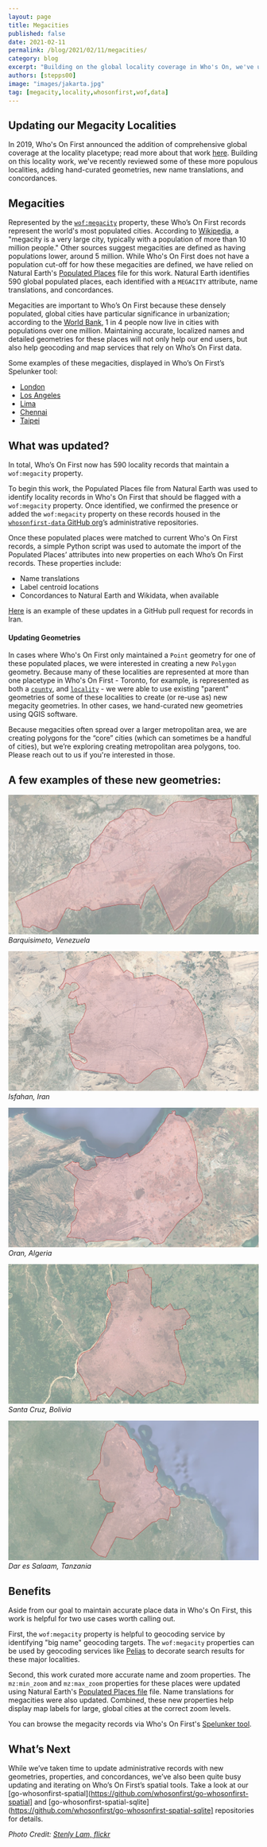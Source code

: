 ```yaml
---
layout: page
title: Megacities
published: false
date: 2021-02-11
permalink: /blog/2021/02/11/megacities/
category: blog
excerpt: "Building on the global locality coverage in Who's On, we've updated our megacities."
authors: [stepps00]
image: "images/jakarta.jpg"
tag: [megacity,locality,whosonfirst,wof,data]
---
```


## Updating our Megacity Localities

In 2019, Who's On First announced the addition of comprehensive global coverage at the locality placetype; read more about that work [here](https://www.whosonfirst.org/blog/2019/05/13/geonames/). Building on this locality work, we've recently reviewed some of these more populous localities, adding hand-curated geometries, new name translations, and concordances.

## Megacities

Represented by the [`wof:megacity`](https://github.com/whosonfirst/whosonfirst-properties/blob/master/properties/wof/megacity.json) property, these Who’s On First records represent the world's most populated cities. According to [Wikipedia](https://en.wikipedia.org/wiki/Megacity), a "megacity is a very large city, typically with a population of more than 10 million people." Other sources suggest megacities are defined as having populations lower, around 5 million. While Who's On First does not have a population cut-off for how these megacities are defined, we have relied on Natural Earth's [Populated Places](http://www.naturalearthdata.com/downloads/10m-cultural-vectors/) file for this work. Natural Earth identifies 590 global populated places, each identified with a `MEGACITY` attribute, name translations, and concordances.

Megacities are important to Who’s On First because these densely populated, global cities have particular significance in urbanization; according to the [World Bank](https://data.worldbank.org/indicator/EN.URB.MCTY.TL.ZS), 1 in 4 people now live in cities with populations over one million. Maintaining accurate, localized names and detailed geometries for these places will not only help our end users, but also help geocoding and map services that rely on Who’s On First data.

Some examples of these megacities, displayed in Who’s On First’s Spelunker tool:

- [London](https://spelunker.whosonfirst.org/id/101750367/)
- [Los Angeles](https://spelunker.whosonfirst.org/id/85923517/)
- [Lima](https://spelunker.whosonfirst.org/id/421186805/)
- [Chennai](https://spelunker.whosonfirst.org/id/102029537/)
- [Taipei](https://spelunker.whosonfirst.org/id/102026641/)

## What was updated?

In total, Who’s On First now has 590 locality records that maintain a `wof:megacity` property.

To begin this work, the Populated Places file from Natural Earth was used to identify locality records in Who's On First that should be flagged with a `wof:megacity` property. Once identified, we confirmed the presence or added the `wof:megacity` property on these records housed in the [`whosonfirst-data` GitHub org](https://github.com/whosonfirst-data)’s administrative repositories.

Once these populated places were matched to current Who's On First records, a simple Python script was used to automate the import of the Populated Places’ attributes into new properties on each Who’s On First records. These properties include:

- Name translations
- Label centroid locations
- Concordances to Natural Earth and Wikidata, when available

[Here](https://github.com/whosonfirst-data/whosonfirst-data-admin-ir/pull/11/files) is an example of these updates in a GitHub pull request for records in Iran.

#### Updating Geometries

In cases where Who's On First only maintained a `Point` geometry for one of these populated places, we were interested in creating a new `Polygon` geometry. Because many of these localities are represented at more than one placetype in Who's On First - Toronto, for example, is represented as both a [`county`](https://spelunker.whosonfirst.org/id/890457465/), and [`locality`](https://spelunker.whosonfirst.org/id/101735835/) - we were able to use existing "parent" geometries of some of these localities to create (or re-use as) new megacity geometries. In other cases, we hand-curated new geometries using QGIS software.

Because megacities often spread over a larger metropolitan area, we are creating polygons for the “core” cities (which can sometimes be a handful of cities), but we’re exploring creating metropolitan area polygons, too. Please reach out to us if you're interested in those.

## A few examples of these new geometries:

![](images/barquisimeto.png)
_Barquisimeto, Venezuela_

![](images/isfahan.png)
_Isfahan, Iran_

![](images/oran.png)
_Oran, Algeria_

![](images/santacruz.png)
_Santa Cruz, Bolivia_

![](images/daressalaam.png)
_Dar es Salaam, Tanzania_
 
## Benefits

Aside from our goal to maintain accurate place data in Who's On First, this work is helpful for two use cases worth calling out.

First, the `wof:megacity` property is helpful to geocoding service by identifying "big name" geocoding targets. The `wof:megacity` properties can be used by geocoding services like [Pelias](https://github.com/pelias/pelias) to decorate search results for these major localities.

Second, this work curated more accurate name and zoom properties. The `mz:min_zoom` and `mz:max_zoom` properties for these places were updated using Natural Earth's [Populated Places file](http://www.naturalearthdata.com/downloads/10m-cultural-vectors/) file. Name translations for megacities were also updated. Combined, these new properties help display map labels for large, global cities at the correct zoom levels.

You can browse the megacity records via Who's On First's [Spelunker tool](https://spelunker.whosonfirst.org/megacities/).

## What’s Next

While we’ve taken time to update administrative records with new geometries, properties, and concordances, we’ve also been quite busy updating and iterating on Who’s On First’s spatial tools. Take a look at our [go-whosonfirst-spatial](https://github.com/whosonfirst/go-whosonfirst-spatial] and [go-whosonfirst-spatial-sqlite](https://github.com/whosonfirst/go-whosonfirst-spatial-sqlite] repositories for details.

_Photo Credit: [Stenly Lam, flickr](https://www.flickr.com/photos/stenlylam/5635983463/in/photolist-9A2TwF-5VmgKL-5RXnLp-7Ez8om-7bFLvz-8hhYce-7bKynJ-7bFLWH-7bFKT6-7bFLpi-7bFLLi-7bKzPj-7bKyNj-7bKAp9-7bFLc6-5WU1in-6hNwpM-6H8Viw-6hSEp1-vdpmMA-aDeQNG-9RkctE-9Rkbvu-Cs2BPJ-8acvrv-8acwpe-7qNjDw-8acxh6-9RkbX9-8acw7c-8acwue-bX2T26-bX2U6D-bX2Tht-bX2QS6-bX2Ump-8afLmm-bX2TYk-5Y8yM1-bX2Rfc-bX2UcH-cepdjo-bX2QMH-7ditKg-8afNUq-qMtQvP-8aczgB-cepeCh-cepesC-8afJCL)_